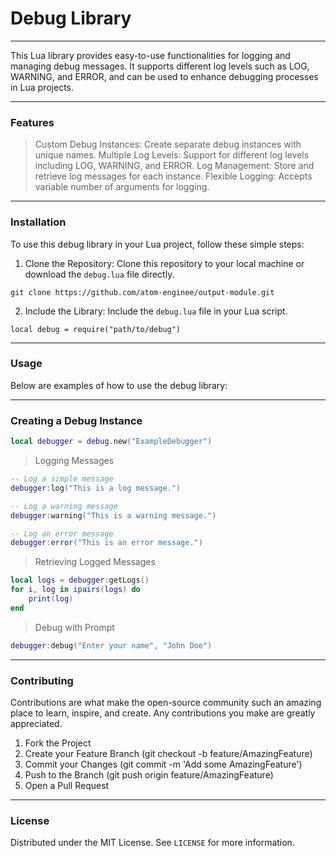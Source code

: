 # Debug Library
___
This Lua library provides easy-to-use functionalities for logging and managing debug messages. It supports different log levels such as LOG, WARNING, and ERROR, and can be used to enhance debugging processes in Lua projects.
___
### Features
> Custom Debug Instances: Create separate debug instances with unique names.
> Multiple Log Levels: Support for different log levels including LOG, WARNING, and ERROR.
> Log Management: Store and retrieve log messages for each instance.
> Flexible Logging: Accepts variable number of arguments for logging.
___
### Installation
To use this debug library in your Lua project, follow these simple steps:

1. Clone the Repository: Clone this repository to your local machine or download the `debug.lua` file directly.

```
git clone https://github.com/atom-enginee/output-module.git
```
2. Include the Library: Include the `debug.lua` file in your Lua script.

```
local debug = require("path/to/debug")
```
___
### Usage
Below are examples of how to use the debug library:
___
### Creating a Debug Instance

```lua
local debugger = debug.new("ExampleDebugger")
```
> Logging Messages

```lua
-- Log a simple message
debugger:log("This is a log message.")

-- Log a warning message
debugger:warning("This is a warning message.")

-- Log an error message
debugger:error("This is an error message.")
```
> Retrieving Logged Messages

```lua
local logs = debugger:getLogs()
for i, log in ipairs(logs) do
    print(log)
end
```
> Debug with Prompt

```lua
debugger:debug("Enter your name", "John Doe")
```
___
### Contributing
Contributions are what make the open-source community such an amazing place to learn, inspire, and create. Any contributions you make are greatly appreciated.

1. Fork the Project
2. Create your Feature Branch (git checkout -b feature/AmazingFeature)
3. Commit your Changes (git commit -m 'Add some AmazingFeature')
4. Push to the Branch (git push origin feature/AmazingFeature)
5. Open a Pull Request
___
### License
Distributed under the MIT License. See `LICENSE` for more information.
